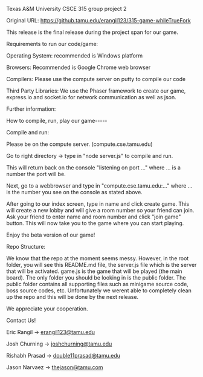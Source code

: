 Texas A&M University
CSCE 315 group project 2

Original URL: https://github.tamu.edu/erangil123/315-game-whileTrueFork

This release is the final release during the project span for our game.

Requirements to run our code/game:

Operating System: recommended is Windows platform

Browsers: Recommended is Google Chrome web browser

Compilers: Please use the compute server on putty to compile our code

Third Party Libraries: We use the Phaser framework to create our game, express.io and socket.io for network communication as well as json. 

Further information:

How to compile, run, play our game-----

Compile and run:

Please be on the compute server. (compute.cse.tamu.edu)

Go to right directory -> type in "node server.js" to compile and run. 

This will return back on the console "listening on port ..." where ... is a number the port will be.


Next, go to a webbrowser and type in "compute.cse.tamu.edu:..." where ... is the number you see on the console as stated above. 

After going to our index screen, type in name and click create game. This will create a new lobby and will give a room number so your friend can join. Ask your friend to enter name and room number and click "join game" button. This will now take you to the game where you can start playing.

Enjoy the beta version of our game!

Repo Structure:

We know that the repo at the moment seems messy. However, in the root folder, you will see this README.md file, the server.js file which is the server that will be activated. game.js is the game that will be played (the main board). The only folder you should be looking in is the public folder. The public folder contains all supporting files such as minigame source code, boss source codes, etc. Unfortunately we werent able to completely clean up the repo and this will be done by the next release. 

We appreciate your cooperation.

Contact Us!

Eric Rangil    -> erangil123@tamu.edu

Josh Churning  -> joshchurning@tamu.edu

Rishabh Prasad -> double11prasad@tamu.edu

Jason Narvaez  -> thejason@tamu.com

